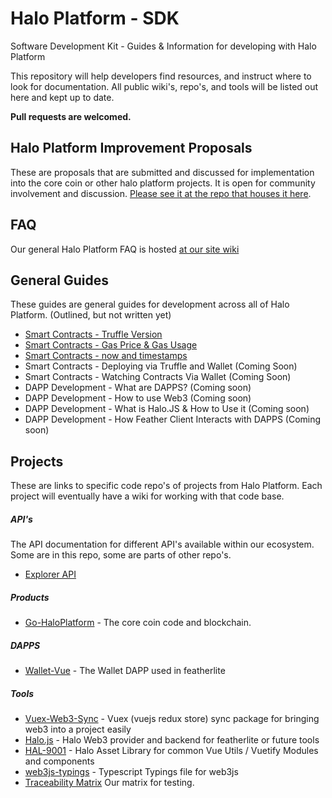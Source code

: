 # Halo Platform - SDK
Software Development Kit - Guides & Information for developing with Halo Platform

This repository will help developers find resources, and instruct where to look for documentation. All public wiki's, repo's, and tools will be listed out here and kept up to date. 

**Pull requests are welcomed.**

## Halo Platform Improvement Proposals

These are proposals that are submitted and discussed for implementation into the core coin or other halo platform projects. It is open for community involvement and discussion. [Please see it at the repo that houses it here](https://github.com/haloplatform/hpip).

## FAQ

Our general Halo Platform FAQ is hosted [at our site wiki](https://wiki.haloplatform.tech/FAQ)


## General Guides
These guides are general guides for development across all of Halo Platform. (Outlined, but not written yet)

- [Smart Contracts - Truffle Version](Guides/smart-contracts-truffle-version.md)
- [Smart Contracts - Gas Price & Gas Usage](Guides/smart-contracts-gas-price.md)
- [Smart Contracts - now and timestamps](Guides/smart-contracts-now.md)
- Smart Contracts - Deploying via Truffle and Wallet (Coming Soon)
- Smart Contracts - Watching Contracts Via Wallet (Coming Soon)
- DAPP Development - What are DAPPS? (Coming soon)
- DAPP Development - How to use Web3 (Coming soon)
- DAPP Development - What is Halo.JS & How to Use it (Coming soon)
- DAPP Development - How Feather Client Interacts with DAPPS (Coming soon)

## Projects
These are links to specific code repo's of projects from Halo Platform. Each project will eventually have a wiki for working with that code base.

##### API's
The API documentation for different API's available within our ecosystem. Some are in this repo, some are parts of other repo's. 

- [Explorer API](API/explorer.md)

##### Products

- [Go-HaloPlatform](https://github.com/haloplatform/go-haloplatform) - The core coin code and blockchain.

##### DAPPS
- [Wallet-Vue](https://github.com/haloplatform/dapp-wallet-vue) - The Wallet DAPP used in featherlite

##### Tools

- [Vuex-Web3-Sync](https://github.com/haloplatform/vuex-web3-sync) - Vuex (vuejs redux store) sync package for bringing web3 into a project easily
- [Halo.js](https://github.com/haloplatform/halo.js) - Halo Web3 provider and backend for featherlite or future tools
- [HAL-9001](https://github.com/haloplatform/hal-9001) - Halo Asset Library for common Vue Utils / Vuetify Modules and components
- [web3js-typings](https://github.com/haloplatform/web3js-typings) - Typescript Typings file for web3js
- [Traceability Matrix](https://docs.google.com/spreadsheets/d/18XTBL97c7PfOTBpe1n5PnqkePHCSscnaf8TUFxN2ZXU/edit#gid=0) Our matrix for testing.
